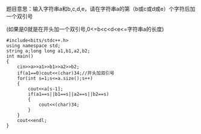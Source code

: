 题目意思：输入字符串a和b,c,d,e，请在字符串a的第（b或c或d或e）个字符后加一个双引号

(如果是0就是在开头加一个双引号,0<=b<c<d<e<=字符串a的长度)
```
#include<bits/stdc++.h>
using namespace std;
string a;long long a1,b1,a2,b2; 
int main()
{
	cin>>a>>a1>>b1>>a2>>b2;
	if(a1==0)cout<<(char)34;//开头加双引号
	for(int s=1;s<=a.size();s++)
	{
		cout<<a[s-1];
		if(a1==s||b1==s||a2==s||b2==s)
		{
			cout<<(char)34;
		}
	}
	cout<<endl;
}
```